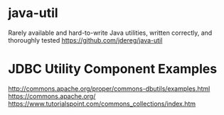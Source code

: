 
# java-util
Rarely available and hard-to-write Java utilities, written correctly, and thoroughly tested
https://github.com/jdereg/java-util

# JDBC Utility Component Examples
http://commons.apache.org/proper/commons-dbutils/examples.html
https://commons.apache.org/
https://www.tutorialspoint.com/commons_collections/index.htm
